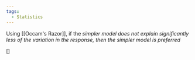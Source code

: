 ```yaml
---
tags:
  - Statistics
---
```

Using [[Occam's Razor]], if the *simpler model does not explain significantly less of the variation in the response, then the simpler model is preferred*

[]
